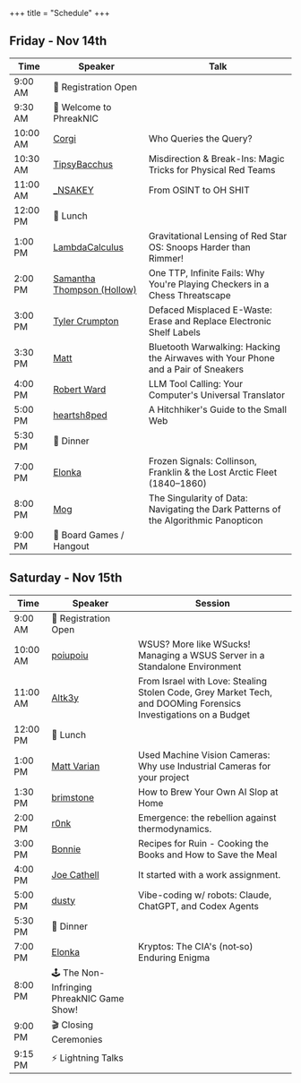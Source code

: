 +++
title = "Schedule"
+++

## Friday - Nov 14th

| Time | Speaker | Talk |
|------|---------|------|
| 9:00 AM | 🧾 Registration Open |
| 9:30 AM | 👋 Welcome to PhreakNIC |
| 10:00 AM | [Corgi](/speakers/#corgi) | Who Queries the Query? |
| 10:30 AM | [TipsyBacchus](/speakers/#tipsybacchus) | Misdirection & Break-Ins: Magic Tricks for Physical Red Teams |
| 11:00 AM | [_NSAKEY](/speakers/#nsakey) | From OSINT to OH SHIT |
| 12:00 PM | 🌭 Lunch |
| 1:00 PM | [LambdaCalculus](/speakers/#lambdacalculus) | Gravitational Lensing of Red Star OS: Snoops Harder than Rimmer! |
| 2:00 PM | [Samantha Thompson (Hollow)](/speakers/#samantha-thompson-hollow) | One TTP, Infinite Fails: Why You're Playing Checkers in a Chess Threatscape |
| 3:00 PM | [Tyler Crumpton](/speakers/#tyler-crumpton) | Defaced Misplaced E-Waste: Erase and Replace Electronic Shelf Labels|
| 3:30 PM | [Matt](/speakers/#matt) | Bluetooth Warwalking: Hacking the Airwaves with Your Phone and a Pair of Sneakers |
| 4:00 PM | [Robert Ward](/speakers/#robert-ward) | LLM Tool Calling: Your Computer's Universal Translator |
| 5:00 PM | [heartsh8ped](/speakers/#heartsh8ped) | A Hitchhiker's Guide to the Small Web |
| 5:30 PM | 🌭 Dinner | |
| 7:00 PM | [Elonka](/speakers/#elonka) | Frozen Signals: Collinson, Franklin & the Lost Arctic Fleet (1840–1860) |
| 8:00 PM | [Mog](/speakers/#mog) | The Singularity of Data: Navigating the Dark Patterns of the Algorithmic Panopticon |
| 9:00 PM | 🍿 Board Games / Hangout |

## Saturday - Nov 15th

| Time | Speaker | Session |
|------|---------|---------|
| 9:00 AM | 🧾 Registration Open |
| 10:00 AM | [poiupoiu](/speakers/#poiupoiu) | WSUS? More like WSucks! Managing a WSUS Server in a Standalone Environment |
| 11:00 AM | [Altk3y](/speakers/#altk3y) | From Israel with Love: Stealing Stolen Code, Grey Market Tech, and DOOMing Forensics Investigations on a Budget |
| 12:00 PM | 🌭 Lunch | |
| 1:00 PM | [Matt Varian](/speakers/#matt-varian) | Used Machine Vision Cameras: Why use Industrial Cameras for your project |
| 1:30 PM | [brimstone](/speakers/#brimstone) | How to Brew Your Own AI Slop at Home |
| 2:00 PM | [r0nk](/speakers/#r0nk) | Emergence: the rebellion against thermodynamics. |
| 3:00 PM | [Bonnie](/speakers/#bonnie) | Recipes for Ruin - Cooking the Books and How to Save the Meal |
| 4:00 PM | [Joe Cathell](/speakers/#joe-cathell) | It started with a work assignment. |
| 5:00 PM | [dusty](/speakers/#dusty) | Vibe-coding w/ robots: Claude, ChatGPT, and Codex Agents |
| 5:30 PM | 🌭 Dinner | |
| 7:00 PM | [Elonka](/speakers/#elonka) | Kryptos: The CIA's (not‑so) Enduring Enigma |
| 8:00 PM | 🕹️ The Non-Infringing PhreakNIC Game Show! |
| 9:00 PM | 🎬 Closing Ceremonies | |
| 9:15 PM | ⚡️ Lightning Talks | |
